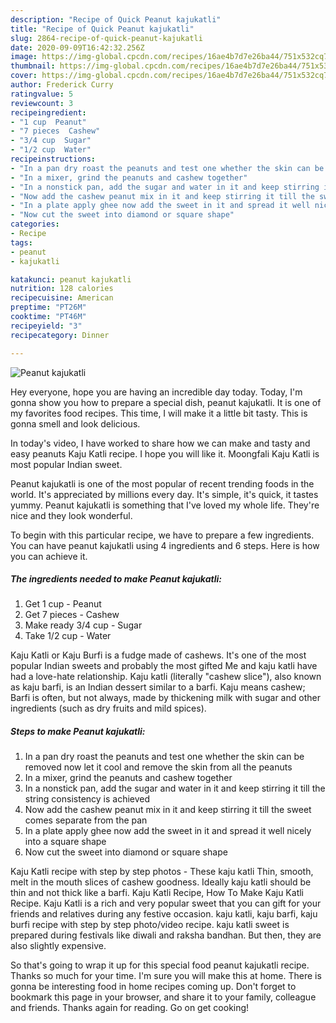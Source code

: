 ```yaml
---
description: "Recipe of Quick Peanut kajukatli"
title: "Recipe of Quick Peanut kajukatli"
slug: 2864-recipe-of-quick-peanut-kajukatli
date: 2020-09-09T16:42:32.256Z
image: https://img-global.cpcdn.com/recipes/16ae4b7d7e26ba44/751x532cq70/peanut-kajukatli-recipe-main-photo.jpg
thumbnail: https://img-global.cpcdn.com/recipes/16ae4b7d7e26ba44/751x532cq70/peanut-kajukatli-recipe-main-photo.jpg
cover: https://img-global.cpcdn.com/recipes/16ae4b7d7e26ba44/751x532cq70/peanut-kajukatli-recipe-main-photo.jpg
author: Frederick Curry
ratingvalue: 5
reviewcount: 3
recipeingredient:
- "1 cup  Peanut"
- "7 pieces  Cashew"
- "3/4 cup  Sugar"
- "1/2 cup  Water"
recipeinstructions:
- "In a pan dry roast the peanuts and test one whether the skin can be removed now let it cool and remove the skin from all the peanuts"
- "In a mixer, grind the peanuts and cashew together"
- "In a nonstick pan, add the sugar and water in it and keep stirring it till the string consistency is achieved"
- "Now add the cashew peanut mix in it and keep stirring it till the sweet comes separate from the pan"
- "In a plate apply ghee now add the sweet in it and spread it well nicely into a square shape"
- "Now cut the sweet into diamond or square shape"
categories:
- Recipe
tags:
- peanut
- kajukatli

katakunci: peanut kajukatli 
nutrition: 128 calories
recipecuisine: American
preptime: "PT26M"
cooktime: "PT46M"
recipeyield: "3"
recipecategory: Dinner

---
```



![Peanut kajukatli](https://img-global.cpcdn.com/recipes/16ae4b7d7e26ba44/751x532cq70/peanut-kajukatli-recipe-main-photo.jpg)

Hey everyone, hope you are having an incredible day today. Today, I'm gonna show you how to prepare a special dish, peanut kajukatli. It is one of my favorites food recipes. This time, I will make it a little bit tasty. This is gonna smell and look delicious.

In today&#39;s video, I have worked to share how we can make and tasty and easy peanuts Kaju Katli recipe. I hope you will like it. Moongfali Kaju Katli is most popular Indian sweet.

Peanut kajukatli is one of the most popular of recent trending foods in the world. It's appreciated by millions every day. It's simple, it's quick, it tastes yummy. Peanut kajukatli is something that I've loved my whole life. They're nice and they look wonderful.


To begin with this particular recipe, we have to prepare a few ingredients. You can have peanut kajukatli using 4 ingredients and 6 steps. Here is how you can achieve it.

<!--inarticleads1-->

##### The ingredients needed to make Peanut kajukatli:

1. Get 1 cup - Peanut
1. Get 7 pieces - Cashew
1. Make ready 3/4 cup - Sugar
1. Take 1/2 cup - Water


Kaju Katli or Kaju Burfi is a fudge made of cashews. It&#39;s one of the most popular Indian sweets and probably the most gifted Me and kaju katli have had a love-hate relationship. Kaju katli (literally &#34;cashew slice&#34;), also known as kaju barfi, is an Indian dessert similar to a barfi. Kaju means cashew; Barfi is often, but not always, made by thickening milk with sugar and other ingredients (such as dry fruits and mild spices). 

<!--inarticleads2-->

##### Steps to make Peanut kajukatli:

1. In a pan dry roast the peanuts and test one whether the skin can be removed now let it cool and remove the skin from all the peanuts
1. In a mixer, grind the peanuts and cashew together
1. In a nonstick pan, add the sugar and water in it and keep stirring it till the string consistency is achieved
1. Now add the cashew peanut mix in it and keep stirring it till the sweet comes separate from the pan
1. In a plate apply ghee now add the sweet in it and spread it well nicely into a square shape
1. Now cut the sweet into diamond or square shape


Kaju Katli recipe with step by step photos - These kaju katli Thin, smooth, melt in the mouth slices of cashew goodness. Ideally kaju katli should be thin and not thick like a barfi. Kaju Katli Recipe, How To Make Kaju Katli Recipe. Kaju Katli is a rich and very popular sweet that you can gift for your friends and relatives during any festive occasion. kaju katli, kaju barfi, kaju burfi recipe with step by step photo/video recipe. kaju katli sweet is prepared during festivals like diwali and raksha bandhan. But then, they are also slightly expensive. 

So that's going to wrap it up for this special food peanut kajukatli recipe. Thanks so much for your time. I'm sure you will make this at home. There is gonna be interesting food in home recipes coming up. Don't forget to bookmark this page in your browser, and share it to your family, colleague and friends. Thanks again for reading. Go on get cooking!
